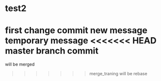# test2

first change commit
new message
temporary message
<<<<<<< HEAD
master branch commit
=======
will be merged
>>>>>>> merge_traning
will be rebase
